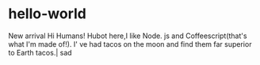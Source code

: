 # hello-world
New arrival
Hi Humans!
Hubot here,I like Node. js and Coffeescript(that's what I'm made of!).
I' ve had tacos on the moon and find them far superior to Earth tacos.|
sad
